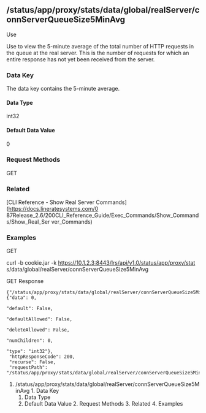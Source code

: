 ## /status/app/proxy/stats/data/global/realServer/connServerQueueSize5MinAvg

Use

Use to view the 5-minute average of the total number of HTTP requests in the
queue at the real server. This is the number of requests for which an entire
response has not yet been received from the server.

### Data Key

The data key contains the 5-minute average.

#### Data Type

int32

#### Default Data Value

0

### Request Methods

GET

### Related

[CLI Reference - Show Real Server Commands](https://docs.lineratesystems.com/0
87Release_2.6/200CLI_Reference_Guide/Exec_Commands/Show_Commands/Show_Real_Ser
ver_Commands)

### Examples

GET

curl -b cookie.jar -k https://10.1.2.3:8443/lrs/api/v1.0/status/app/proxy/stat
s/data/global/realServer/connServerQueueSize5MinAvg

GET Response

    
    
    {"/status/app/proxy/stats/data/global/realServer/connServerQueueSize5MinAvg": {"data": 0,
                                                                                    "default": False,
                                                                                    "defaultAllowed": False,
                                                                                    "deleteAllowed": False,
                                                                                    "numChildren": 0,
                                                                                    "type": "int32"},
     "httpResponseCode": 200,
     "recurse": False,
     "requestPath": "/status/app/proxy/stats/data/global/realServer/connServerQueueSize5MinAvg"}
    

  1. /status/app/proxy/stats/data/global/realServer/connServerQueueSize5MinAvg
    1. Data Key
      1. Data Type
      2. Default Data Value
    2. Request Methods
    3. Related
    4. Examples

